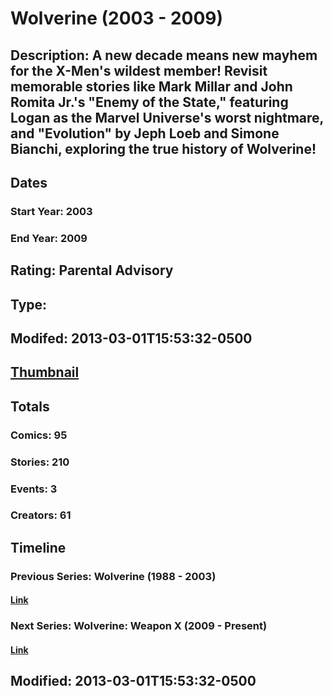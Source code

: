 # Wolverine (2003 - 2009)
## Description: A new decade means new mayhem for the X-Men's wildest member! Revisit memorable stories like Mark Millar and John Romita Jr.'s "Enemy of the State," featuring Logan as the Marvel Universe's worst nightmare, and "Evolution" by Jeph Loeb and Simone Bianchi, exploring the true history of Wolverine!
## Dates
### Start Year: 2003
### End Year: 2009
## Rating: Parental Advisory
## Type: 
## Modifed: 2013-03-01T15:53:32-0500
## [Thumbnail](http://i.annihil.us/u/prod/marvel/i/mg/2/f0/513114d9f116d.jpg)
## Totals
### Comics: 95
### Stories: 210
### Events: 3
### Creators: 61
## Timeline
### Previous Series: Wolverine (1988 - 2003)
#### [Link](http://gateway.marvel.com/v1/public/series/2262)
### Next Series: Wolverine: Weapon X (2009 - Present)
#### [Link](http://gateway.marvel.com/v1/public/series/7057)
## Modified: 2013-03-01T15:53:32-0500